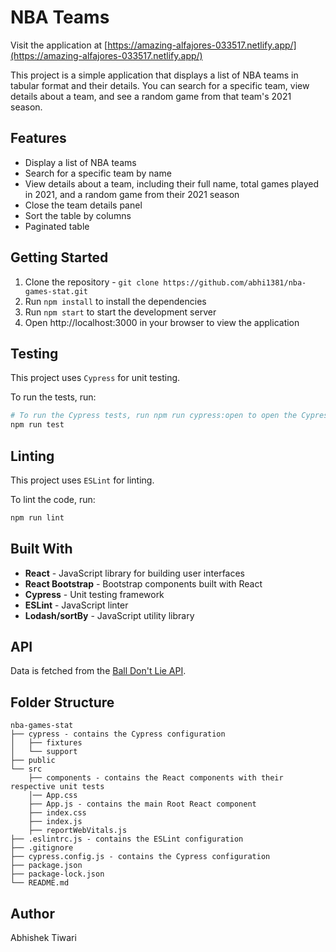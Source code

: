 <!-- heading -->
# NBA Teams
Visit the application at [https://amazing-alfajores-033517.netlify.app/](https://amazing-alfajores-033517.netlify.app/)

This project is a simple application that displays a list of NBA teams in tabular format and their details. You can search for a specific team, view details about a team, and see a random game from that team's 2021 season.

<!-- bulleted list -->
## Features

- Display a list of NBA teams
- Search for a specific team by name
- View details about a team, including their full name, total games played in 2021, and a random game from their 2021 season
- Close the team details panel
- Sort the table by columns
- Paginated table

## Getting Started
1. Clone the repository - `git clone https://github.com/abhi1381/nba-games-stat.git`
2. Run `npm install` to install the dependencies
3. Run `npm start` to start the development server
4. Open http://localhost:3000 in your browser to view the application

## Testing
This project uses `Cypress` for unit testing.

To run the tests, run:
```bash
# To run the Cypress tests, run npm run cypress:open to open the Cypress test runner.
npm run test
```



## Linting
This project uses `ESLint` for linting.

To lint the code, run:
```bash
npm run lint
```


## Built With
- **React** - JavaScript library for building user interfaces
- **React Bootstrap** - Bootstrap components built with React
- **Cypress** - Unit testing framework
- **ESLint** - JavaScript linter
- **Lodash/sortBy** - JavaScript utility library

## API
Data is fetched from the [Ball Don't Lie API](https://www.balldontlie.io/#introduction).

## Folder Structure
```
nba-games-stat
├── cypress - contains the Cypress configuration
│   ├── fixtures
│   └── support
├── public
└── src
    ├── components - contains the React components with their respective unit tests
    │── App.css
    ├── App.js - contains the main Root React component
    ├── index.css
    ├── index.js
    ├── reportWebVitals.js
├── .eslintrc.js - contains the ESLint configuration
├── .gitignore
├── cypress.config.js - contains the Cypress configuration
├── package.json
├── package-lock.json
└── README.md
```

## Author
Abhishek Tiwari
